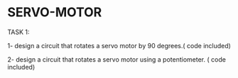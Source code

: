 # SERVO-MOTOR

TASK 1:

1- design a circuit that rotates a servo motor by 90 degrees.( code included)

2- design a circuit that rotates a servo motor using a potentiometer. (  code included)
